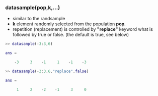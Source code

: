 ### datasample(pop,k,...)
- similar to the randsample
- **k** element randomly selected from the population **pop**.
- repetition (replacement) is controlled by **"replace"** keyword 
what is followed by true or false. (the default is true, see below)

```matlab
>> datasample(-3:3,6)

ans =

    -3     3    -1     1    -1    -3

>> datasample(-3:3,6,"replace",false)

ans =

     1     2    -2    -1     3     0
```


